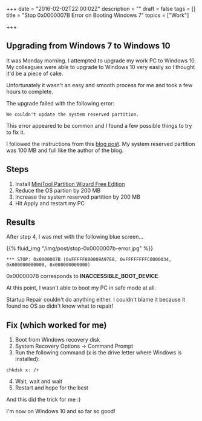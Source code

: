 +++
date = "2016-02-02T22:00:02Z"
description = ""
draft = false
tags = []
title = "Stop 0x0000007B Error on Booting Windows 7"
topics = ["Work"]

+++

## Upgrading from Windows 7 to Windows 10

It was Monday morning. I attempted to upgrade my work PC to Windows 10. My colleagues were able to upgrade to Windows 10 very easily so I thought it'd be a piece of cake.

Unfortunately it wasn't an easy and smooth process for me and took a few hours to complete. 

The upgrade failed with the following error:

```
We couldn't update the system reserved partition.
```

This error appeared to be common and I found a few possible things to try to fix it.

I followed the instructions from this [blog post](//blogs.msdn.microsoft.com/buckh/2015/08/10/fix-windows-10-upgrade-couldnt-update-the-system-reserved-partition/). My system reserved partition was 100 MB and full like the author of the blog.

## Steps

1. Install [MiniTool Partition Wizard Free Edition](//www.minitool.com/partition-manager/partition-wizard-home.html)
2. Reduce the OS partion by 200 MB
3. Increase the system reserved partition by 200 MB
4. Hit Apply and restart my PC

## Results

After step 4, I was met with the following blue screen...

{{% fluid_img "/img/post/stop-0x0000007b-error.jpg" %}}

```
*** STOP: 0x0000007B (0xFFFFF880009A97E8, 0xFFFFFFFFC0000034, 0x000000000000, 0x000000000000)
```

0x0000007B corresponds to **INACCESSIBLE_BOOT_DEVICE**.

At this point, I wasn't able to boot my PC in safe mode at all.

Startup Repair couldn't do anything either. I couldn't blame it because it found no OS so didn't know what to repair! 

## Fix (which worked for me)

1. Boot from Windows recovery disk
2. System Recovery Options -> Command Prompt
3. Run the following command (x is the drive letter where Windows is installed):

```
chkdsk x: /r
```

4. Wait, wait and wait
5. Restart and hope for the best

And this did the trick for me :)

I'm now on Windows 10 and so far so good!